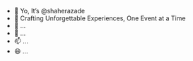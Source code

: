 - 👋 Yo, It’s @shaherazade
- 👀 Crafting Unforgettable Experiences, One Event at a Time
- 🌱 ...
- 💞️ ...
- 📫 ...
- 😄 ...

